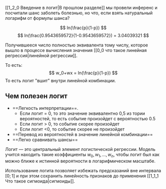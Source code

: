 [[1_2_0 Введение в логит|В прошлом разделе]] мы провели инференс и посчитали шанс заболеть болезнью, но что, если взять натуральный логарифм от формулы шанса?

$$
ln(\frac{p}{1-p})
$$
$$
ln(\frac{0.9543659572}{1-0.9543659572}) = 3.04039321
$$

Получившееся число полностью эквивалента тому числу, которое вышло в процессе вычисления значения [[0_0 что такое линейная регрессия|линейной регрессии]]. 

То есть:
$$
w_0+wx = ln(\frac{p}{1-p})
$$
То есть логит "вшит" внутри линейной комбинации. 
## Чем полезен логит
- ==Легкость интерпретации==. 
	- Если логит = 0, то это значение эквивалентно 0,5 из тории вероятностей, то есть событие произойдет с вероятностью 0.5 
	- Если логит > 0, то событие скорее произойдет 
	- Если логит <0, то событие скорее не произойдет 
- ==Перевод из вероятностей в значение линейной комбинации==
- ==Легко сравнивать шансы==

Логит — это центральный элемент логистической регрессии. Модель учится находить такие коэффициенты $w_0, w_1, \dots, w_n$, чтобы логит был как можно ближе к истинной вероятности в логарифмическом масштабе.

Использование логита позволяет избежать предсказаний вне интервала $[0; 1]$ и при этом сохранить линейность признаков до применения [[1_1_1 Что такое сигмоида|сигмоиды]].


